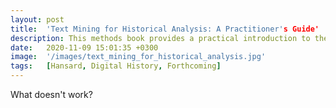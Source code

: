 ```yaml
---
layout: post
title:  'Text Mining for Historical Analysis: A Practitioner's Guide'
description: This methods book provides a practical introduction to the R programming language while demonstrating its application for text mining historical records. More than just a code cookbook, Text Mining for Historical Analysis offers a critical perspective to text mining records about our human history. It is the companion guide to The Dangerous Art of Text Mining by Jo Guldi.
date:   2020-11-09 15:01:35 +0300
image:  '/images/text_mining_for_historical_analysis.jpg'
tags:   [Hansard, Digital History, Forthcoming]
---
```

What doesn't work? 
